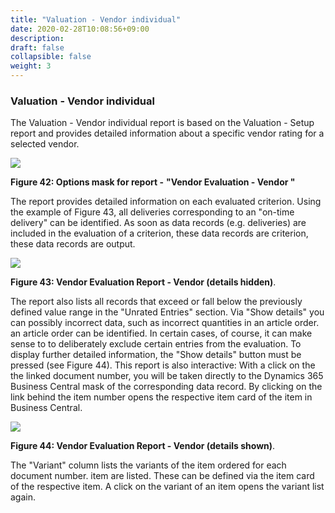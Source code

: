 ```yaml
---
title: "Valuation - Vendor individual"
date: 2020-02-28T10:08:56+09:00
description: 
draft: false
collapsible: false
weight: 3
---
```

### Valuation - Vendor individual

The Valuation - Vendor individual report is based on the Valuation - Setup report 
and provides detailed information about a specific vendor rating for a selected vendor.

![](images/connectornav/easysupraWeb/Abb42.png)

**Figure 42: Options mask for report -**
**"Vendor Evaluation - Vendor "**

The report provides detailed information on each evaluated criterion. Using the example of
Figure 43, all deliveries corresponding to an "on-time delivery" can be identified. As soon as data records (e.g. deliveries) are included in the evaluation of a criterion, these data records are 
criterion, these data records are output.

![](images/connectornav/easysupraWeb/Abb43.png)

**Figure 43: Vendor Evaluation Report - Vendor (details hidden)**.

The report also lists all records that exceed or fall below the previously defined value range in the "Unrated Entries" section. Via "Show details" you can 
possibly incorrect data, such as incorrect quantities in an article order. 
an article order can be identified. In certain cases, of course, it can make sense to 
to deliberately exclude certain entries from the evaluation.
To display further detailed information, the "Show details" button must be pressed (see Figure 44). This report is also interactive: With a click on the 
the linked document number, you will be taken directly to the Dynamics 365 Business Central mask 
of the corresponding data record. By clicking on the link behind the item number 
opens the respective item card of the item in Business Central.

![](images/connectornav/easysupraWeb/Abb44.png)

**Figure 44: Vendor Evaluation Report - Vendor (details shown)**.

The "Variant" column lists the variants of the item ordered for each document number.
item are listed. These can be defined via the item card of the respective item. A click on the variant of an item opens the variant list again.

